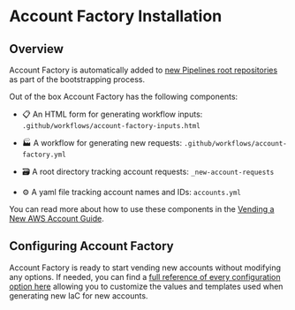 # Account Factory Installation

## Overview

Account Factory is automatically added to [new Pipelines root repositories](/2.0/docs/pipelines/installation/addingnewrepo) as part of the bootstrapping process.

Out of the box Account Factory has the following components:

- 📋 An HTML form for generating workflow inputs: `.github/workflows/account-factory-inputs.html`

- 🏭 A workflow for generating new requests: `.github/workflows/account-factory.yml`

- 🗃️ A root directory tracking account requests: `_new-account-requests`

- ⚙️ A yaml file tracking account names and IDs: `accounts.yml`

You can read more about how to use these components in the [Vending a New AWS Account Guide](/2.0/docs/accountfactory/guides/vend-aws-account).

## Configuring Account Factory

Account Factory is ready to start vending new accounts without modifying any options. If needed, you can find a [full reference of every configuration option here](/2.0/reference/accountfactory/configurations) allowing you to customize the values and templates used when generating new IaC for new accounts.
